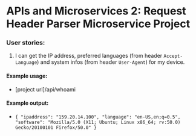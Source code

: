 # APIs and Microservices 2: Request Header Parser Microservice Project

### User stories:
1. I can get the IP address, preferred languages (from header `Accept-Language`) and system infos (from header `User-Agent`) for my device.

#### Example usage:
<!-- * https://dandelion-roar.hyperdev.space/api/whoami -->
* [project url]/api/whoami

#### Example output:
* `{ "ipaddress": "159.20.14.100", "language": "en-US,en;q=0.5", "software": "Mozilla/5.0 (X11; Ubuntu; Linux x86_64; rv:50.0) Gecko/20100101 Firefox/50.0" }`